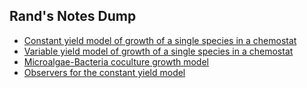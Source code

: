 <title>Rand's Notes Dump</title>

## Rand's Notes Dump

- [Constant yield model of growth of a single species in a chemostat](growth_single.html)
- [Variable yield model of growth of a single species in a chemostat](droop.html)
- [Microalgae-Bacteria coculture growth model](ABmodel.html)
- [Observers for the constant yield model](observer.html)
